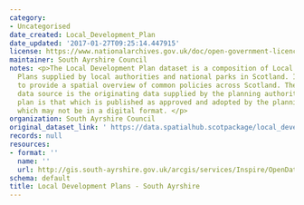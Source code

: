 ```yaml
---
category:
- Uncategorised
date_created: Local_Development_Plan
date_updated: '2017-01-27T09:25:14.447915'
license: https://www.nationalarchives.gov.uk/doc/open-government-licence/version/3/
maintainer: South Ayrshire Council
notes: <p>The Local Development Plan dataset is a composition of Local Development
  Plans supplied by local authorities and national parks in Scotland. It is intended
  to provide a spatial overview of common policies across Scotland. The authoritative
  data source is the originating data supplied by the planning authority and the authoritative
  plan is that which is published as approved and adopted by the planning authority,
  which may not be in a digital format. </p>
organization: South Ayrshire Council
original_dataset_link: ' https://data.spatialhub.scotpackage/local_development_plans-sa'
records: null
resources:
- format: ''
  name: ''
  url: http://gis.south-ayrshire.gov.uk/arcgis/services/Inspire/OpenData/MapServer/WMSServer?request=GetCapabilities&service=WMS
schema: default
title: Local Development Plans - South Ayrshire
---
```

